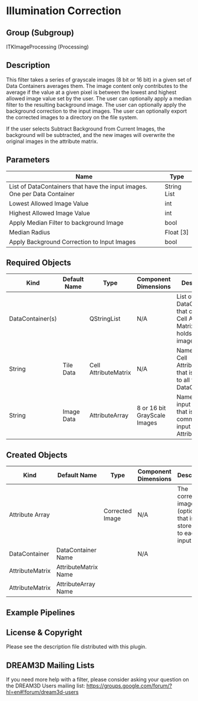 # Illumination Correction #

## Group (Subgroup) ##

ITKImageProcessing (Processing)

## Description ##

This filter takes a series of grayscale images (8 bit or 16 bit) in a given set of Data Containers averages them. The image content only contributes to the average if the value at a given pixel is between the lowest and highest allowed image value set by the user. The user can optionally apply a median filter to the resulting background image. The user can optionally apply the background correction to the input images. The user can optionally export the corrected images to a directory on the file system. 

If the user selects Subtract Background from Current Images, the background will be subtracted, and the new images will overwrite the original images in the attribute matrix.

## Parameters ##

| Name             | Type |
|------------------|------|
| List of DataContainers that have the input images. One per Data Container | String List |
| Lowest Allowed Image Value | int |
| Highest Allowed Image Value | int |
| Apply Median Filter to background Image | bool |
| Median Radius | Float [3] |
| Apply Background Correction to Input Images | bool |

## Required Objects ##

| Kind | Default Name | Type | Component Dimensions | Description |
|------|--------------|-------------|---------|-----|
| DataContainer(s) |  | QStringList | N/A | List of DataContainers that contain a Cell Attribute Matrix that holds an input image. |
| String | Tile Data | Cell AttributeMatrix | N/A | Name of the Cell AttributeMatrix that is common to all the input DataContainers |
| String | Image Data | AttributeArray | 8 or 16 bit GrayScale Images | Name of the input image that is in common to the input Cell AttributeMatrix |

## Created Objects ##

| Kind | Default Name | Type | Component Dimensions | Description |
|------|--------------|-------------|---------|-----|
| Attribute Array |  | Corrected Image | N/A | The corrected image (optional) that is stored next to each input image |
| DataContainer | DataContainer Name |  | N/A |  |
| AttributeMatrix | AttributeMatrix Name |  |  |  |
| AttributeMatrix | AttributeArray Name |  |  |  |

## Example Pipelines ##

## License & Copyright ##

Please see the description file distributed with this plugin.

## DREAM3D Mailing Lists ##

If you need more help with a filter, please consider asking your question on the DREAM3D Users mailing list:
https://groups.google.com/forum/?hl=en#!forum/dream3d-users
